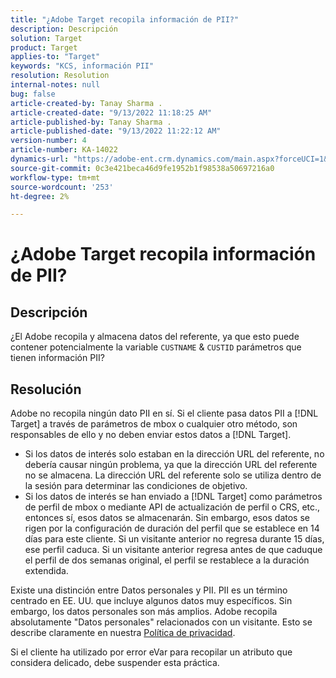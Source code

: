 ```yaml
---
title: "¿Adobe Target recopila información de PII?"
description: Descripción
solution: Target
product: Target
applies-to: "Target"
keywords: "KCS, información PII"
resolution: Resolution
internal-notes: null
bug: false
article-created-by: Tanay Sharma .
article-created-date: "9/13/2022 11:18:25 AM"
article-published-by: Tanay Sharma .
article-published-date: "9/13/2022 11:22:12 AM"
version-number: 4
article-number: KA-14022
dynamics-url: "https://adobe-ent.crm.dynamics.com/main.aspx?forceUCI=1&pagetype=entityrecord&etn=knowledgearticle&id=a535a7c3-5533-ed11-9db1-002248086735"
source-git-commit: 0c3e421beca46d9fe1952b1f98538a50697216a0
workflow-type: tm+mt
source-wordcount: '253'
ht-degree: 2%

---
```


# ¿Adobe Target recopila información de PII?

## Descripción

¿El Adobe recopila y almacena datos del referente, ya que esto puede contener potencialmente la variable `CUSTNAME` &amp; `CUSTID` parámetros que tienen información PII?

## Resolución




Adobe no recopila ningún dato PII en sí. Si el cliente pasa datos PII a [!DNL Target] a través de parámetros de mbox o cualquier otro método, son responsables de ello y no deben enviar estos datos a [!DNL Target].



- Si los datos de interés solo estaban en la dirección URL del referente, no debería causar ningún problema, ya que la dirección URL del referente no se almacena. La dirección URL del referente solo se utiliza dentro de la sesión para determinar las condiciones de objetivo.
- Si los datos de interés se han enviado a [!DNL Target] como parámetros de perfil de mbox o mediante API de actualización de perfil o CRS, etc., entonces sí, esos datos se almacenarán. Sin embargo, esos datos se rigen por la configuración de duración del perfil que se establece en 14 días para este cliente. Si un visitante anterior no regresa durante 15 días, ese perfil caduca. Si un visitante anterior regresa antes de que caduque el perfil de dos semanas original, el perfil se restablece a la duración extendida.


Existe una distinción entre Datos personales y PII. PII es un término centrado en EE. UU. que incluye algunos datos muy específicos. Sin embargo, los datos personales son más amplios. Adobe recopila absolutamente &quot;Datos personales&quot; relacionados con un visitante. Esto se describe claramente en nuestra [Política de privacidad](https://www.adobe.com/es/privacy/marketing-cloud.html).



Si el cliente ha utilizado por error eVar para recopilar un atributo que considera delicado, debe suspender esta práctica.

